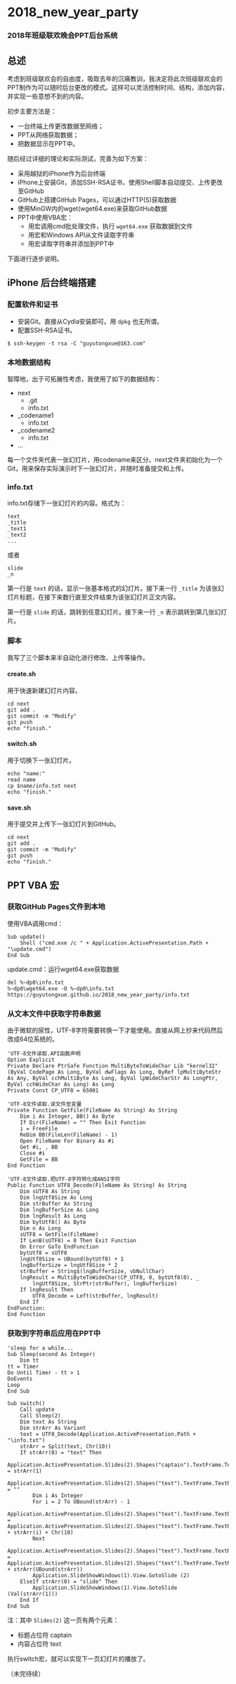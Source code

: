 # 2018_new_year_party

### 2018年班级联欢晚会PPT后台系统

## 总述

考虑到班级联欢会的自由度，吸取去年的沉痛教训，我决定将此次班级联欢会的PPT制作为可以随时后台更改的模式。这样可以灵活控制时间、结构，添加内容，并实现一些意想不到的内容。

初步主要方法是：

- 一台终端上传更改数据至网络；
- PPT从网络获取数据；
- 把数据显示在PPT中。

随后经过详细的理论和实际测试，完善为如下方案：

- 采用越狱的iPhone作为后台终端
- iPhone上安装Git，添加SSH-RSA证书，使用Shell脚本自动提交、上传更改至GitHub
- GitHub上搭建GitHub Pages，可以通过HTTP(S)获取数据
- 使用MinGW内的wget(wget64.exe)来获取GitHub数据
- PPT中使用VBA宏：
	- 用宏调用cmd批处理文件，执行 `wget64.exe` 获取数据到文件
	- 用宏和Windows API从文件读取字符串
	- 用宏读取字符串并添加到PPT中

下面进行逐步说明。

## iPhone 后台终端搭建

### 配置软件和证书

- 安装Git。直接从Cydia安装即可。用 `dpkg` 也无所谓。
- 配置SSH-RSA证书。

``` Shell
$ ssh-keygen -t rsa -C "guyutongxue@163.com"
```

### 本地数据结构

智障地，出于可拓展性考虑，我使用了如下的数据结构：

- next
	- .git
	- info.txt
- _codename1
	- info.txt
- _codename2
	- info.txt
- ...

每一个文件夹代表一张幻灯片，用codename来区分。next文件夹初始化为一个Git，用来保存实际演示时下一张幻灯片，并随时准备提交和上传。

### info.txt

info.txt存储下一张幻灯片的内容。格式为：

```
text
_title
_text1
_text2
...
```
或者

```
slide
_n
```
第一行是 `text` 的话，显示一张基本格式的幻灯片。接下来一行 `_title` 为该张幻灯片标题，在接下来数行直至文件结束为该张幻灯片正文内容。

第一行是 `slide` 的话，跳转到任意幻灯片。接下来一行 `_n` 表示跳转到第几张幻灯片。

### 脚本

我写了三个脚本来半自动化进行修改、上传等操作。

#### create.sh

用于快速新建幻灯片内容。

```Shell
cd next
git add .
git commit -m "Modify"
git push
echo "finish."
```

#### switch.sh

用于切换下一张幻灯片。

```Shell
echo "name:"
read name
cp $name/info.txt next
echo "finish."
```

#### save.sh

用于提交并上传下一张幻灯片到GitHub。

```Shell
cd next
git add .
git commit -m "Modify"
git push
echo "finish."
```

## PPT VBA 宏

### 获取GitHub Pages文件到本地

使用VBA调用cmd：

```VB
Sub update()
    Shell ("cmd.exe /c " + Application.ActivePresentation.Path + "\update.cmd")
End Sub
```
update.cmd：运行wget64.exe获取数据

```BAT
del %~dp0\info.txt
%~dp0\wget64.exe -O %~dp0\info.txt https://guyutongxue.github.io/2018_new_year_party/info.txt
```

### 从文本文件中获取字符串数据

由于微软的尿性，UTF-8字符需要转换一下才能使用。直接从网上抄来代码然后改成64位系统的。

```VB
'UTF-8文件读取.API函数声明
Option Explicit
Private Declare PtrSafe Function MultiByteToWideChar Lib "kernel32" (ByVal CodePage As Long, ByVal dwFlags As Long, ByRef lpMultiByteStr As Any, ByVal cchMultiByte As Long, ByVal lpWideCharStr As LongPtr, ByVal cchWideChar As Long) As Long
Private Const CP_UTF8 = 65001

'UTF-8文件读取.读文件至变量
Private Function GetFile(FileName As String) As String
    Dim i As Integer, BB() As Byte
    If Dir(FileName) = "" Then Exit Function
    i = FreeFile
    ReDim BB(FileLen(FileName) - 1)
    Open FileName For Binary As #i
    Get #i, , BB
    Close #i
    GetFile = BB
End Function

'UTF-8文件读取.把UTF-8字符转化成ANSI字符
Public Function UTF8_Decode(FileName As String) As String
    Dim sUTF8 As String
    Dim lngUtf8Size As Long
    Dim strBuffer As String
    Dim lngBufferSize As Long
    Dim lngResult As Long
    Dim bytUtf8() As Byte
    Dim n As Long
    sUTF8 = GetFile(FileName)
    If LenB(sUTF8) = 0 Then Exit Function
    On Error GoTo EndFunction
    bytUtf8 = sUTF8
    lngUtf8Size = UBound(bytUtf8) + 1
    lngBufferSize = lngUtf8Size * 2
    strBuffer = String$(lngBufferSize, vbNullChar)
    lngResult = MultiByteToWideChar(CP_UTF8, 0, bytUtf8(0), _
        lngUtf8Size, StrPtr(strBuffer), lngBufferSize)
    If lngResult Then
        UTF8_Decode = Left(strBuffer, lngResult)
    End If
EndFunction:
End Function
```

### 获取到字符串后应用在PPT中

```VB
'sleep for a while...
Sub Sleep(second As Integer)
    Dim tt
tt = Timer
Do Until Timer - tt > 1
DoEvents
Loop
End Sub

Sub switch()
    Call update
    Call Sleep(2)
    Dim text As String
    Dim strArr As Variant
    text = UTF8_Decode(Application.ActivePresentation.Path + "\info.txt")
    strArr = Split(text, Chr(10))
    If strArr(0) = "text" Then
        Application.ActivePresentation.Slides(2).Shapes("captain").TextFrame.TextRange.text = strArr(1)
        Application.ActivePresentation.Slides(2).Shapes("text").TextFrame.TextRange.text = ""
        Dim i As Integer
        For i = 2 To UBound(strArr) - 1
            Application.ActivePresentation.Slides(2).Shapes("text").TextFrame.TextRange.text = Application.ActivePresentation.Slides(2).Shapes("text").TextFrame.TextRange.text + strArr(i) + Chr(10)
        Next
        Application.ActivePresentation.Slides(2).Shapes("text").TextFrame.TextRange.text = Application.ActivePresentation.Slides(2).Shapes("text").TextFrame.TextRange.text + strArr(UBound(strArr))
        Application.SlideShowWindows(1).View.GotoSlide (2)
    ElseIf strArr(0) = "slide" Then
        Application.SlideShowWindows(1).View.GotoSlide (Val(strArr(1)))
    End If
End Sub
```
注：其中 `Slides(2)` 这一页有两个元素：

- 标题占位符 captain
- 内容占位符 text

执行switch宏，就可以实现下一页幻灯片的播放了。

（未完待续）